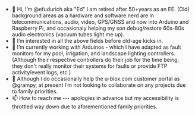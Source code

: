 - 👋 Hi, I’m @efudurich aka "Ed" I am retired after 50+years as an EE. (Old) background areas as a hardware and software nerd are in telecommunications, audio, video, GPS/GNSS and now into Arduino and Raspberry Pi, and occasionaly helping my son debug/restore 60s-80s audio electronics (vacuum tubes light me up).
- 👀 I’m interested in all the above fields before old-age kicks in.
- 🌱 I’m currently working with Arduinos - which I have adapted as fault monitors for my pool, irrigation, and landscape lighting controllers. (Although their respective controllers do their job for the time being, they don't really monitor their systems for faults or provide FTP activity/event logs, etc.) 
- 💞️ Although I do occasionally help the u-blox.com customer portal as @grampy, at present I’m not looking to collaborate on any projects due to family priorities.
- 📫 How to reach me --- apologies in advance but my accessibility is throttled way down due to aforementioned family priorities.

<!---
efudurich/efudurich is a ✨ special ✨ repository because its `README.md` (this file) appears on your GitHub profile.
You can click the Preview link to take a look at your changes.
--->
